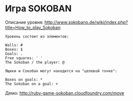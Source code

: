Игра SOKOBAN
============

Описание уровня:
http://www.sokobano.de/wiki/index.php?title=How_to_play_Sokoban


    Уровень состоит из элементов:

    Walls: #
    Boxes: $
    Goals: .
    Free squares: ' '
    The Sokoban / the player: @

    Ящики и Сокобан могут находится на "целевой точке":

    Boxes on goals: *
    The Sokoban on a goal: +


Демо: http://ruby-game-sokoban.cloudfoundry.com/move